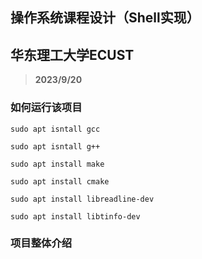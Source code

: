 ## 操作系统课程设计（Shell实现）

## 华东理工大学ECUST

> **2023/9/20**

### 如何运行该项目

```shell
sudo apt isntall gcc

sudo apt isntall g++

sudo apt install make

sudo apt install cmake

sudo apt install libreadline-dev

sudo apt install libtinfo-dev

```

### 项目整体介绍
